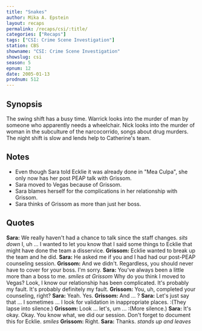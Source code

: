 ```yaml
---
title: "Snakes"
author: Mika A. Epstein
layout: recaps
permalink: /recaps/csi/:title/
categories: ["Recaps"]
tags: ["CSI: Crime Scene Investigation"]
station: CBS
showname: "CSI: Crime Scene Investigation"
showslug: csi
season: 5
epnum: 12
date: 2005-01-13
prodnum: 512
---
```


## Synopsis

The swing shift has a busy time. Warrick looks into the murder of man by someone who apparently needs a wheelchair. Nick looks into the murder of woman in the subculture of the narcocorrido, songs about drug murders. The night shift is slow and lends help to Catherine's team.

## Notes

* Even though Sara told Ecklie it was already done in "Mea Culpa", she only now has her post PEAP talk with Grissom.
* Sara moved to Vegas because of Grissom.
* Sara blames herself for the complications in her relationship with Grissom.
* Sara thinks of Grissom as more than just her boss.

## Quotes

**Sara:** We really haven't had a chance to talk since the staff changes. _sits down_ I, uh ... I wanted to let you know that I said some things to Ecklie that might have done the team a disservice.
**Grissom:** Ecklie wanted to break up the team and he did.
**Sara:** He asked me if you and I had had our post-PEAP counseling session.
**Grissom:** And we didn't. Regardless, you should never have to cover for your boss. I'm sorry.
**Sara:** You've always been a little more than a boss to me. _smiles at Grissom_ Why do you think I moved to Vegas? Look, I know our relationship has been complicated. It's probably my fault. It's probably definitely my fault.
**Grissom:** You, uh, completed your counseling, right?
**Sara:** Yeah. Yes.
**Grissom:** And ... ?
**Sara:** Let's just say that ... I sometimes ... I look for validation in inappropriate places.
:(They lapse into silence.)
**Grissom:** Look ... let's, um ...
:(More silence.)
**Sara:** It's okay. Okay. You know what, we did our session. Don't forget to document this for Ecklie. _smiles_
**Grissom:** Right.
**Sara:** Thanks. _stands up and leaves_

